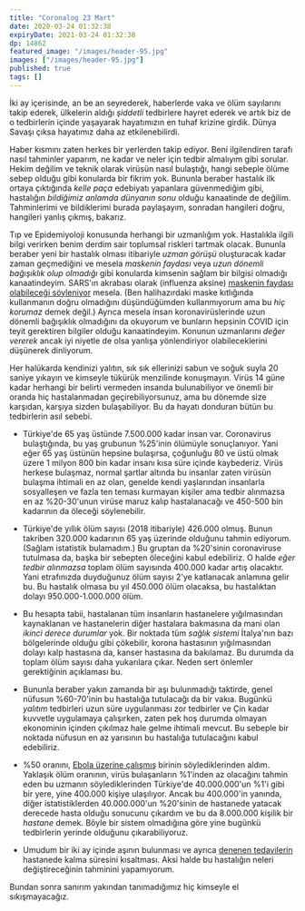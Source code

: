 ```yaml
---
title: "Coronalog 23 Mart"
date: 2020-03-24 01:32:38
expiryDate: 2021-03-24 01:32:38
dp: 14862
featured_image: "/images/header-95.jpg"
images: ["/images/header-95.jpg"]
published: true
tags: []
---
```




İki ay içerisinde, an be an seyrederek, haberlerde vaka ve ölüm sayılarını takip ederek, ülkelerin aldığı *şiddetli* tedbirlere hayret ederek ve artık biz de o tedbirlerin içinde yaşayarak hayatımızın en tuhaf krizine girdik. Dünya Savaşı çıksa hayatımız daha az etkilenebilirdi. 

Haber kısmını zaten herkes bir yerlerden takip ediyor. Beni ilgilendiren tarafı nasıl tahminler yaparım, ne kadar ve neler için tedbir almalıyım gibi sorular. Hekim değilim ve teknik olarak virüsün nasıl bulaştığı, hangi sebeple ölüme sebep olduğu gibi konularda bir fikrim yok. Bununla beraber hastalık ilk ortaya çıktığında *kelle paça* edebiyatı yapanlara güvenmediğim gibi, hastalığın *bildiğimiz anlamda dünyanın sonu* olduğu kanaatinde de değilim. Tahminlerimi ve bildiklerimi burada paylaşayım, sonradan hangileri doğru, hangileri yanlış çıkmış, bakarız. 

Tıp ve Epidemiyoloji konusunda herhangi bir uzmanlığım yok. Hastalıkla ilgili bilgi verirken benim derdim sair toplumsal riskleri tartmak olacak. Bununla beraber yeni bir hastalık olması itibariyle *uzman görüşü* oluşturacak kadar zaman geçmediğini ve mesela *maskenin faydası* veya *uzun dönemli bağışıklık olup olmadığı* gibi konularda kimsenin sağlam bir bilgisi olmadığı kanaatindeyim. SARS'ın akrabası olarak (influenza aksine) [maskenin faydası olabileceği söyleniyor](https://medium.com/@adrien.burch/whats-the-evidence-on-face-masks-5f3c27a18cc) mesela. (Ben halihazırdaki maske kıtlığında kullanmanın doğru olmadığını düşündüğümden kullanmıyorum ama bu *hiç korumaz* demek değil.) Ayrıca mesela insan koronavirüslerinde uzun dönemli bağışıklık olmadığını da okuyorum ve bunların hepsinin COVID için teyit gerektiren bilgiler olduğu kanaatindeyim. Konunun uzmanlarını *değer vererek* ancak iyi niyetle de olsa yanlışa yönlendiriyor olabileceklerini düşünerek dinliyorum.

Her halükarda kendinizi yalıtın, sık sık ellerinizi sabun ve soğuk suyla 20 saniye yıkayın ve kimseyle tükürük menzilinde konuşmayın. Virüs 14 güne kadar herhangi bir belirti vermeden insanda bulunabiliyor ve önemli bir oranda hiç hastalanmadan geçirebiliyorsunuz, ama bu dönemde size karşıdan, karşıya sizden bulaşabiliyor. Bu da hayatı donduran bütün bu tedbirlerin asıl sebebi. 

* Türkiye'de 65 yaş üstünde 7.500.000 kadar insan var. Coronavirus bulaştığında, bu yaş grubunun %25'inin ölümüyle sonuçlanıyor. Yani eğer 65 yaş üstünün hepsine bulaşırsa, çoğunluğu 80 ve üstü olmak üzere 1 milyon 800 bin kadar insanı kısa süre içinde kaybederiz. Virüs herkese bulaşmaz, normal şartlar altında bu insanlar zaten virüsün bulaşma ihtimali en az olan, genelde kendi yaşlarından insanlarla sosyalleşen ve fazla ten teması kurmayan kişiler ama tedbir alınmazsa en az %20-30'unun virüse maruz kalıp hastalanacağı ve 450-500 bin kadarının da öleceği söylenebilir. 

* Türkiye'de yıllık ölüm sayısı (2018 itibariyle) 426.000 olmuş. Bunun takriben 320.000 kadarının 65 yaş üzerinde olduğunu tahmin ediyorum. (Sağlam istatistik bulamadım.) Bu gruptan da %20'sinin coronaviruse tutulmasa da, başka bir sebepten öleceğini kabul edebiliriz. O halde *eğer tedbir alınmazsa* toplam ölüm sayısında 400.000 kadar artış olacaktır. Yani etrafınızda duyduğunuz ölüm sayısı 2'ye katlanacak anlamına gelir bu. Bu hastalık olmasa bu yıl 450.000 ölüm olacaksa, bu hastalıktan dolayı 950.000-1.000.000 ölüm.

* Bu hesapta tabii, hastalanan tüm insanların hastanelere yığılmasından kaynaklanan ve hastanelerin diğer hastalara bakmasına da mani olan *ikinci derece durumlar* yok. Bir noktada tüm *sağlık sistemi* İtalya'nın bazı bölgelerinde olduğu gibi çökebilir, korona hastasının yığılmasından dolayı kalp hastasına da, kanser hastasına da bakılamaz. Bu durumda da toplam ölüm sayısı daha yukarılara çıkar. Neden sert önlemler gerektiğinin açıklaması bu. 

* Bununla beraber yakın zamanda bir aşı bulunmadığı taktirde, genel nüfusun %60-70'inin bu hastalığa tutulacağı da bir vakıa. Bugünkü *yalıtım* tedbirleri uzun süre uygulanması zor tedbirler ve Çin kadar kuvvetle uygulamaya çalışırken, zaten pek hoş durumda olmayan ekonominin içinden çıkılmaz hale gelme ihtimali mevcut. Bu sebeple bir noktada nüfusun en az yarısının bu hastalığa tutulacağını kabul edebiliriz. 

* %50 oranını, [Ebola üzerine çalışmış](https://www.haaretz.com/israel-news/.premium.MAGAZINE-israeli-expert-trump-is-right-about-covid-19-who-is-wrong-1.8691031) birinin söylediklerinden aldım. Yaklaşık ölüm oranının, virüs bulaşanların %1'inden az olacağını tahmin eden bu uzmanın söylediklerinden Türkiye'de 40.000.000'un %1'i gibi bir yere, yine 400.000 kişiye ulaşılıyor. Ancak bu 400.000'in yanında, diğer istatistiklerden 40.000.000'un %20'sinin de hastanede yatacak derecede hasta olduğu sonucunu çıkardım ve bu da 8.000.000 kişilik bir *hastane* demek. Böyle bir sistem olmadığına göre yine bugünkü tedbirlerin yerinde olduğunu çıkarabiliyoruz. 

* Umudum bir iki ay içinde aşının bulunması ve ayrıca [denenen tedavilerin](https://www.sciencemag.org/news/2020/03/who-launches-global-megatrial-four-most-promising-coronavirus-treatments) hastanede kalma süresini kısaltması. Aksi halde bu hastalığın neleri değiştireceğinin tahminini yapamıyorum. 

Bundan sonra sanırım yakından tanımadığımız hiç kimseyle el sıkışmayacağız. 


